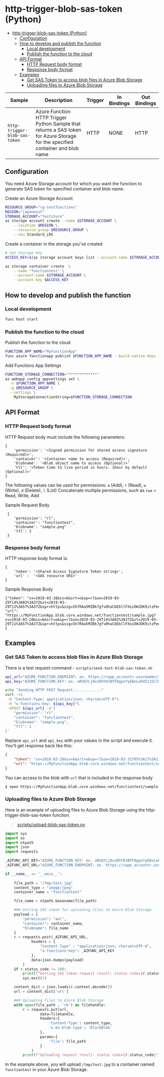 # http-trigger-blob-sas-token (Python)

- [http-trigger-blob-sas-token (Python)](#http-trigger-blob-sas-token-python)
  - [Configuration](#configuration)
  - [How to develop and publish the function](#how-to-develop-and-publish-the-function)
    - [Local development](#local-development)
    - [Publish the function to the cloud](#publish-the-function-to-the-cloud)
  - [API Format](#api-format)
    - [HTTP Request body format](#http-request-body-format)
    - [Response body format](#response-body-format)
  - [Examples](#examples)
    - [Get SAS Token to access blob files in Azure Blob Storage](#get-sas-token-to-access-blob-files-in-azure-blob-storage)
    - [Uploading files to Azure Blob Storage](#uploading-files-to-azure-blob-storage)

| Sample | Description | Trigger | In Bindings | Out Bindings
| ------------- | ------------- | ------------- | ----------- | ----------- |
| `http-trigger-blob-sas-token` | Azure Function HTTP Trigger Python Sample that returns a SAS token for Azure Storage for the specified container and blob name | HTTP | NONE | HTTP |

## Configuration

You need Azure Storage account for which you want the function to generate SAS token for specified container and blob name.

Create an Azure Storage Account
```sh
RESOURCE_GROUP="rg-testfunctions"
REGION="japaneast"
STORAGE_ACCOUNT="teststore"
az storage account create --name $STORAGE_ACCOUNT \
    --location $REGION \
    --resource-group $RESOURCE_GROUP \
    --sku Standard_LRS
```

Create a container in the storage you've created
```sh
# Get Storage Key
ACCESS_KEY=$(az storage account keys list --account-name $STORAGE_ACCOUNT --resource-group $RESOURCE_GROUP --output tsv |head -1 | awk '{print $3}')

az storage container create  \
    --name "functiontest" \
    --account-name $STORAGE_ACCOUNT \
    --account-key $ACCESS_KEY
```

## How to develop and publish the function
### Local development
```sh
func host start
```

### Publish the function to the cloud

Publish the function to the cloud
```sh
FUNCTION_APP_NAME="MyFunctionApp"
func azure functionapp publish $FUNCTION_APP_NAME --build-native-deps --no-bundler
```

Add Functions App Settings
```sh
FUNCTION_STORAGE_CONNECTION="*************"
az webapp config appsettings set \
  -n $FUNCTION_APP_NAME \
  -g $RESOURCE_GROUP \
  --settings \
    MyStorageConnectionString=$FUNCTION_STORAGE_CONNECTION 
```

## API Format

### HTTP Request body format
HTTP Request body must include the following parameters:
```
{
    'permission': '<Signed permission for shared access signature (Required)>',
    'container': '<Container name to access (Required)>',
    'blobname': '<Blob object name to access (Optional)>'
    'ttl': '<Token time to live period in hours. 1hour by default (Optional)>'
}
```

The following values can be used for permissions:
`a` (Add), `r` (Read), `w` (Write), `d` (Delete), `l` (List)
Concatenate multiple permissions, such as `rwa` = Read, Write, Add

Sample Request Body
```
 {
    'permission': "rl",
    'container': "functiontest",
    'blobname': "sample.png"
    'ttl': 2
 }
```

### Response body format
HTTP response body format is:
```
{
    'token': '<Shared Access Signature Token string>',
    'url' :  '<SAS resource URI>'
}
```

Sample Response Body
```
{"token": "sv=2018-03-28&ss=b&srt=o&sp=rl&se=2019-03-29T14%3A02%3A37Z&st=2019-03-29T11%3A57%3A37Z&spr=https&sig=Sh7RAa5MZBk7gfv0haCbEbllFXoiOWJDK9itzPeqURE%3D", "url": "https://MyFunctionApp.blob.core.windows.net/functiontest/sample.jpg?sv=2018-03-28&ss=b&srt=o&sp=rl&se=2019-03-29T14%3A02%3A37Z&st=2019-03-29T11%3A57%3A37Z&spr=https&sig=Sh7RAa5MZBk7gfv0haCbEbllFXoiOWJDK9itzPeqURE%3D" }
```

## Examples
### Get SAS Token to access blob files in Azure Blob Storage

There is a test request command - `scripts/send-test-blob-sas-token.sh`
```sh
api_url="AZURE_FUNCTION_ENDPOINT: ex. https://<app_account>.azurewebsites.net/api/<func_name>"
api_key="AZURE_FUNCTION_KEY: ex. aRVQ7Lj0vzDhY0JBYF8gpxYyEBxLwhO51JSC7X5dZFbTvROs7xNg=="

echo "Sending HTTP POST Request............."
curl -s\
 -H "Content-Type: application/json; charset=UTF-8"\
 -H "x-functions-key: ${api_key}"\
 -XPOST ${api_url} -d'{
    "permission": "rl",
    "container": "functiontest",
    "blobname": "sample.png",
    "ttl": 1
}'
```

Replace `api_url` and `api_key` with your values in the script and execute it. You'll get response back like this:

```json
{
    "token": "sv=2018-03-28&ss=b&srt=o&sp=rl&se=2019-03-31T05%3A17%3A11Z&st=2019-03-31T03%3A12%3A11Z&spr=https&sig=A99ZFhDK2fwHnYl5Nd1dm%2Bcd1xJbolHz5wZLG9ewOvs%3D",
    "url": "https://MyFunctionApp.blob.core.windows.net/functiontest/sample.jpg?sv=2018-03-28&ss=b&srt=o&sp=rl&se=2019-03-31T05%3A17%3A11Z&st=2019-03-31T03%3A12%3A11Z&spr=https&sig=A99ZFhDK2fwHnYl5Nd1dm%2Bcd1xJbolHz5wZLG9ewOvs%3D"
}
```

You can access to the blob with `url` that is included in the response body

```sh
$ open https://MyFunctionApp.blob.core.windows.net/functiontest/sample.jpg?sv=2018-03-28&ss=b&srt=o&sp=rl&se=2019-03-31T05%3A17%3A11Z&st=2019-03-31T03%3A12%3A11Z&spr=https&sig=A99ZFhDK2fwHnYl5Nd1dm%2Bcd1xJbolHz5wZLG9ewOvs%3D
```

### Uploading files to Azure Blob Storage

Here is an example of uploading files to Azure Blob Storage using the http-trigger-blob-sas-token function.

> [scripts/upload-blob-sas-token.py](../../scripts/upload-blob-sas-token.py)

```python
import sys
import os
import ntpath
import json 
import requests

_AZFUNC_API_KEY="AZURE_FUNCTION_KEY: ex. aRVQ7Lj0vzDhY0JBYF8gpxYyEBxLwhO51JSC7X5dZFbTvROs7xNg=="
_AZFUNC_API_URL="AZURE_FUNCTION_ENDPOINT: ex. https://<app_account>.azurewebsites.net/api/<func_name>"

if __name__ == '__main__':
    
    file_path = "/tmp/test.jpg"
    content_type = "image/jpeg"
    container_name = "functiontest"

    file_name = ntpath.basename(file_path)

    ### Getting SAS token for uploading files to Azure Blob Storage
    payload = {
        "permission": "awl",
        "container": container_name,
        "blobname": file_name
    }
    r = requests.post(_AZFUNC_API_URL,
            headers = {
                "Content-Type" : "application/json; charset=UTF-8",
                "x-functions-key": _AZFUNC_API_KEY
            },
            data=json.dumps(payload)
        )
    if r.status_code != 200:
        print(f"Getting SAS token request result: status code={r.status_code}")
        sys.exit(1) 

    content_dict = json.loads(r.content.decode())
    url = content_dict['url'] 

    ### Uploading files to Azure Blob Storage
    with open(file_path , 'rb') as filehandle:
        r = requests.put(url,
                data=filehandle,
                headers={
                    'Content-Type': content_type,
                    'x-ms-blob-type': 'BlockBlob'
                },
                params={
                    'file': file_path
                }
            )
        print(f"Uploading request result: status code={r.status_code}")
```

In the example above, you will upload `/tmp/test.jpg` to a container named `functiontest` in your Azure Blob Storage.
